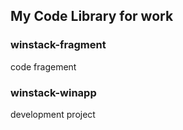
## My Code Library for work


### winstack-fragment

code fragement


### winstack-winapp

development project